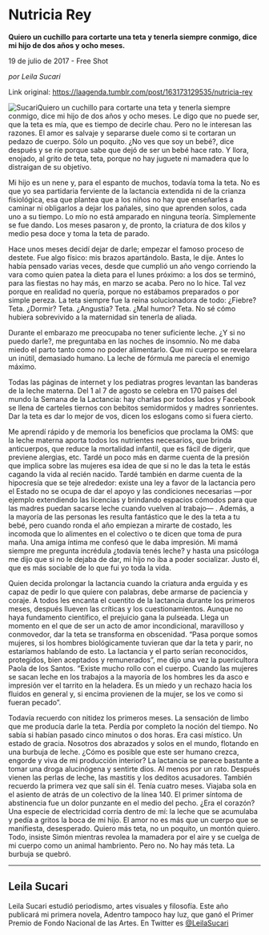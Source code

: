 # Nutricia Rey

**Quiero un cuchillo para cortarte una teta y tenerla siempre conmigo, dice mi hijo de dos años y ocho meses.**

19 de julio de 2017 - Free Shot

_por Leila Sucari_

Link original: https://laagenda.tumblr.com/post/163173129535/nutricia-rey

![Sucari](https://64.media.tumblr.com/6ed6570985a3b0e07712264894971fd3/tumblr_inline_pjzz22vUud1t6q87u_500.jpg)Quiero un cuchillo para cortarte una teta y tenerla siempre conmigo, dice mi hijo de dos años y ocho meses. Le digo que no puede ser, que la teta es mía, que es tiempo de decirle chau. Pero no le interesan las razones. El amor es salvaje y separarse duele como si te cortaran un pedazo de cuerpo. Sólo un poquito. ¿No ves que soy un bebé?, dice después y se ríe porque sabe que dejó de ser un bebé hace rato. Y llora, enojado, al grito de teta, teta, porque no hay juguete ni mamadera que lo distraigan de su objetivo.


Mi hijo es un nene y, para el espanto de muchos, todavía toma la teta. No es que yo sea partidaria ferviente de la lactancia extendida ni de la crianza fisiológica, esa que plantea que a los niños no hay que enseñarles a caminar ni obligarlos a dejar los pañales, sino que aprenden solos, cada uno a su tiempo. Lo mío no está amparado en ninguna teoría. Simplemente se fue dando. Los meses pasaron y, de pronto, la criatura de dos kilos y medio pesa doce y toma la teta de parado.


Hace unos meses decidí dejar de darle; empezar el famoso proceso de destete. Fue algo físico: mis brazos apartándolo. Basta, le dije. Antes lo había pensado varias veces, desde que cumplió un año vengo corriendo la vara como quien patea la dieta para el lunes próximo: a los dos se terminó, para las fiestas no hay más, en marzo se acaba. Pero no lo hice. Tal vez porque en realidad no quería, porque no estábamos preparados o por simple pereza. La teta siempre fue la reina solucionadora de todo: ¿Fiebre? Teta. ¿Dormir? Teta. ¿Angustia? Teta. ¿Mal humor? Teta. No sé cómo hubiera sobrevivido a la maternidad sin tenerla de aliada. 


Durante el embarazo me preocupaba no tener suficiente leche. ¿Y si no puedo darle?, me preguntaba en las noches de insomnio. No me daba miedo el parto tanto como no poder alimentarlo. Que mi cuerpo se revelara un inútil, demasiado humano. La leche de fórmula me parecía el enemigo máximo.


Todas las páginas de internet y los pediatras progres levantan las banderas de la leche materna. Del 1 al 7 de agosto se celebra en 170 países del mundo la Semana de la Lactancia: hay charlas por todos lados y Facebook se llena de carteles tiernos con bebitos semidormidos y madres sonrientes. Dar la teta es dar lo mejor de vos, dicen los eslogans como si fuera cierto. 


Me aprendí rápido y de memoria los beneficios que proclama la OMS: que la leche materna aporta todos los nutrientes necesarios, que brinda anticuerpos, que reduce la mortalidad infantil, que es fácil de digerir, que previene alergias, etc. Tardé un poco más en darme cuenta de la presión que implica sobre las mujeres esa idea de que si no le das la teta le estás cagando la vida al recién nacido. Tardé también en darme cuenta de la hipocresía que se teje alrededor: existe una ley a favor de la lactancia pero el Estado no se ocupa de dar el apoyo y las condiciones necesarias —por ejemplo extendiendo las licencias y brindando espacios cómodos para que las madres puedan sacarse leche cuando vuelven al trabajo— . Además, a la mayoría de las personas les resulta fantástico que le des la teta a tu bebé, pero cuando ronda el año empiezan a mirarte de costado, les incomoda que lo alimentes en el colectivo o te dicen que toma de pura maña. Una amiga íntima me confesó que le daba impresión. Mi mamá siempre me pregunta incrédula ¿todavía tenés leche? y hasta una psicóloga me dijo que si no le dejaba de dar, mi hijo no iba a poder socializar. Justo él, que es más sociable de lo que fui yo toda la vida.


Quien decida prolongar la lactancia cuando la criatura anda erguida y es capaz de pedir lo que quiere con palabras, debe armarse de paciencia y coraje. A todos les encanta el cuentito de la lactancia durante los primeros meses, después llueven las críticas y los cuestionamientos. Aunque no haya fundamento científico, el prejuicio gana la pulseada. Llega un momento en el que de ser un acto de amor incondicional, maravilloso y conmovedor, dar la teta se transforma en obscenidad. “Pasa porque somos mujeres, si los hombres biológicamente tuvieran que dar la teta y parir, no estaríamos hablando de esto. La lactancia y el parto serían reconocidos, protegidos, bien aceptados y remunerados”, me dijo una vez la puericultora Paola de los Santos. “Existe mucho rollo con el cuerpo. Cuando las mujeres se sacan leche en los trabajos a la mayoría de los hombres les da asco e impresión ver el tarrito en la heladera. Es un miedo y un rechazo hacia los fluidos en general y, si encima provienen de la mujer, se los ve como si fueran pecado”.


Todavía recuerdo con nitidez los primeros meses. La sensación de limbo que me producía darle la teta. Perdía por completo la noción del tiempo. No sabía si habían pasado cinco minutos o dos horas. Era casi místico. Un estado de gracia. Nosotros dos abrazados y solos en el mundo, flotando en una burbuja de leche. ¿Cómo es posible que este ser humano crezca, engorde y viva de mi producción interior? La lactancia se parece bastante a tomar una droga alucinógena y sentirte dios. Al menos por un rato. Después vienen las perlas de leche, las mastitis y los deditos acusadores. También recuerdo la primera vez que salí sin él. Tenía cuatro meses. Viajaba sola en el asiento de atrás de un colectivo de la línea 140. El primer síntoma de abstinencia fue un dolor punzante en el medio del pecho. ¿Era el corazón? Una especie de electricidad corría dentro de mí: la leche que se acumulaba y pedía a gritos la boca de mi hijo. El amor no es más que un cuerpo que se manifiesta, desesperado. Quiero más teta, no un poquito, un montón quiero. Todo, insiste Simón mientras revolea la mamadera por el aire y se cuelga de mi cuerpo como un animal hambriento. Pero no. No hay más teta. La burbuja se quebró. 


  




---

Leila Sucari
------------

 Leila Sucari estudió periodismo, artes visuales y filosofía. Este año publicará mi primera novela, Adentro tampoco hay luz, que ganó el Primer Premio de Fondo Nacional de las Artes. En Twitter es [@LeilaSucari](https://twitter.com/LeilaSucari) 

